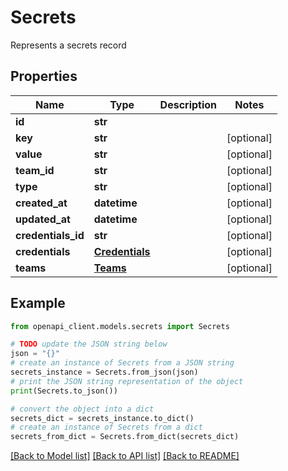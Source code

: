 # Secrets

Represents a secrets record

## Properties

Name | Type | Description | Notes
------------ | ------------- | ------------- | -------------
**id** | **str** |  | 
**key** | **str** |  | [optional] 
**value** | **str** |  | [optional] 
**team_id** | **str** |  | [optional] 
**type** | **str** |  | [optional] 
**created_at** | **datetime** |  | [optional] 
**updated_at** | **datetime** |  | [optional] 
**credentials_id** | **str** |  | [optional] 
**credentials** | [**Credentials**](Credentials.md) |  | [optional] 
**teams** | [**Teams**](Teams.md) |  | [optional] 

## Example

```python
from openapi_client.models.secrets import Secrets

# TODO update the JSON string below
json = "{}"
# create an instance of Secrets from a JSON string
secrets_instance = Secrets.from_json(json)
# print the JSON string representation of the object
print(Secrets.to_json())

# convert the object into a dict
secrets_dict = secrets_instance.to_dict()
# create an instance of Secrets from a dict
secrets_from_dict = Secrets.from_dict(secrets_dict)
```
[[Back to Model list]](../README.md#documentation-for-models) [[Back to API list]](../README.md#documentation-for-api-endpoints) [[Back to README]](../README.md)


